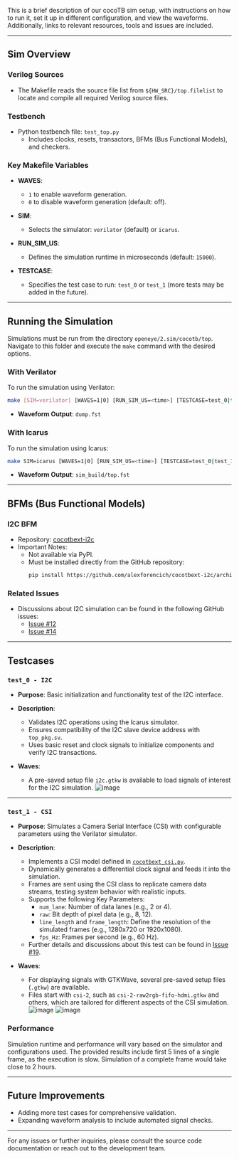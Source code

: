 This is a brief description of our cocoTB sim setup, with instructions on how to run it, set it up in different configuration, and view the waveforms. Additionally, links to relevant resources, tools and issues are included.

---

## Sim Overview

### Verilog Sources
- The Makefile reads the source file list from `${HW_SRC}/top.filelist` to locate and compile all required Verilog source files.

### Testbench
- Python testbench file: `test_top.py`
  - Includes clocks, resets, transactors, BFMs (Bus Functional Models), and checkers.

### Key Makefile Variables

- **WAVES**:
  - `1` to enable waveform generation.
  - `0` to disable waveform generation (default: off).
    
- **SIM**:
  - Selects the simulator: `verilator` (default) or `icarus`.
    
- **RUN_SIM_US**:
  - Defines the simulation runtime in microseconds (default: `15000`).
    
- **TESTCASE**:
  - Specifies the test case to run: `test_0` or `test_1` (more tests may be added in the future).

---

## Running the Simulation

Simulations must be run from the directory `openeye/2.sim/cocotb/top`. Navigate to this folder and execute the `make` command with the desired options.

### With Verilator
To run the simulation using Verilator:
```bash
make [SIM=verilator] [WAVES=1|0] [RUN_SIM_US=<time>] [TESTCASE=test_0|test_1]
```
- **Waveform Output**: `dump.fst`

### With Icarus
To run the simulation using Icarus:
```bash
make SIM=icarus [WAVES=1|0] [RUN_SIM_US=<time>] [TESTCASE=test_0|test_1]
```
- **Waveform Output**: `sim_build/top.fst`

---

## BFMs (Bus Functional Models)

### I2C BFM
- Repository: [cocotbext-i2c](https://github.com/alexforencich/cocotbext-i2c)
- Important Notes:
  - Not available via PyPI.
  - Must be installed directly from the GitHub repository:
    ```bash
    pip install https://github.com/alexforencich/cocotbext-i2c/archive/master.zip
    ```
### Related Issues
- Discussions about I2C simulation can be found in the following GitHub issues:
  - [Issue #12](https://github.com/chili-chips-ba/openeye-CamSI/issues/12)
  - [Issue #14](https://github.com/chili-chips-ba/openeye-CamSI/issues/14)

---
## Testcases

### `test_0 - I2C`

- **Purpose**: Basic initialization and functionality test of the I2C interface.
  
- **Description**:
  - Validates I2C operations using the Icarus simulator.
  - Ensures compatibility of the I2C slave device address with `top_pkg.sv`.
  - Uses basic reset and clock signals to initialize components and verify I2C transactions.

- **Waves**:
  - A pre-saved setup file `i2c.gtkw` is available to load signals of interest for the I2C simulation.
  ![image](https://github.com/user-attachments/assets/0be99641-83e6-4fe7-81b0-b95b1fe30103)

---

### `test_1 - CSI`

- **Purpose**: Simulates a Camera Serial Interface (CSI) with configurable parameters using the Verilator simulator.

- **Description**:
  - Implements a CSI model defined in [`cocotbext_csi.py`](https://github.com/chili-chips-ba/openeye-CamSI/blob/main/2.sim/cocotb/top/cocotbext_csi.py).
  - Dynamically generates a differential clock signal and feeds it into the simulation.
  - Frames are sent using the CSI class to replicate camera data streams, testing system behavior with realistic inputs.
  - Supports the following Key Parameters:
     - `num_lane`: Number of data lanes (e.g., 2 or 4).
     - `raw`: Bit depth of pixel data (e.g., 8, 12).
     - `line_length` and `frame_length`: Define the resolution of the simulated frames (e.g., 1280x720 or 1920x1080).
     - `fps_Hz`: Frames per second (e.g., 60 Hz).
  - Further details and discussions about this test can be found in [Issue #19](https://github.com/chili-chips-ba/openeye-CamSI/issues/19).
    
- **Waves**:
  - For displaying signals with GTKWave, several pre-saved setup files (`.gtkw`) are available.
  - Files start with `csi-2`, such as `csi-2-raw2rgb-fifo-hdmi.gtkw` and others, which are tailored for different aspects of the CSI simulation.
![image](https://github.com/user-attachments/assets/6c9a0550-f813-497e-a549-d8e029ce2905)
![image](https://github.com/user-attachments/assets/c0711eeb-5564-469e-994e-f13cfba606f8)

### Performance
Simulation runtime and performance will vary based on the simulator and configurations used. The provided results include first 5 lines of a single frame, as the execution is slow. Simulation of a complete frame would take close to 2 hours.

---

## Future Improvements
- Adding more test cases for comprehensive validation.
- Expanding waveform analysis to include automated signal checks.

---

For any issues or further inquiries, please consult the source code documentation or reach out to the development team.

